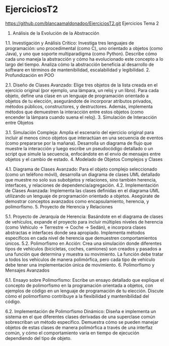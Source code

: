 # EjerciciosT2
https://github.com/blancaamaldonadoo/EjerciciosT2.git
Ejercicios Tema 2

1. Análisis de la Evolución de la Abstracción 

1.1. Investigación y Análisis Crítico: Investiga tres lenguajes de programación: uno procedimental (como C), uno orientado a objetos (como Java), y uno que soporte multiparadigma (como Python). Describe cómo cada uno maneja la abstracción y cómo ha evolucionado este concepto a lo largo del tiempo. Analiza cómo la abstracción beneficia al desarrollo de software en términos de mantenibilidad, escalabilidad y legibilidad.
2. Profundización en POO 

2.1. Diseño de Clases Avanzado: Elige tres objetos de la lista creada en el ejercicio original (por ejemplo, una lámpara, un reloj y un libro). Para cada objeto, define una clase en un lenguaje de programación orientado a objetos de tu elección, asegurándote de incorporar atributos privados, métodos públicos, constructores, y destructores. Además, implementa métodos que demuestren la interacción entre estos objetos (como encender la lámpara cuando suena el reloj).
3. Simulación de Interacción entre Objetos 

3.1. Simulación Compleja: Amplía el escenario del ejercicio original para incluir al menos cinco objetos que interactúan en una secuencia de eventos (como prepararse por la mañana). Desarrolla un diagrama de flujo que muestre la interacción y luego escribe un pseudocódigo detallado o un script que simule la secuencia, enfocándote en el envío de mensajes entre objetos y el cambio de estado.
4. Modelado de Objetos Complejos y Clases 

4.1. Diagrama de Clases Avanzado: Para el objeto complejo seleccionado (como un teléfono móvil), desarrolla un diagrama de clases UML detallado que muestre no solo sus subobjetos y relaciones, sino también herencia, interfaces, y relaciones de dependencia/agregación.
4.2. Implementación de Clases Avanzada: Implementa las clases definidas en el diagrama UML utilizando un lenguaje de programación orientado a objetos. Asegúrate de demostrar conceptos avanzados como encapsulamiento, herencia, y polimorfismo.
5. Proyecto de Herencia y Relaciones 

5.1. Proyecto de Jerarquía de Herencia: Basándote en el diagrama de clases de vehículos, expande el proyecto para incluir múltiples niveles de herencia (como Vehículo -> Terrestre -> Coche -> Sedán), e incorpora clases abstractas e interfaces donde sea apropiado. Implementa métodos específicos en cada nivel de herencia que demuestren comportamientos únicos.
5.2. Polimorfismo en Acción: Crea una simulación donde diferentes tipos de vehículos (bicicletas, coches, camiones) son creados y pasados a una función que determina y muestra su movimiento. La función debe tratar a todos los vehículos de manera polimórfica, pero cada tipo de vehículo debe tener una implementación única de movimiento.
6. Polimorfismo y Mensajes Avanzados 

6.1. Ensayo sobre Polimorfismo: Escribe un ensayo detallado que explique el concepto de polimorfismo en la programación orientada a objetos, con ejemplos de código en un lenguaje de programación de tu elección. Discute cómo el polimorfismo contribuye a la flexibilidad y mantenibilidad del código.

6.2. Implementación de Polimorfismo Dinámico: Diseña e implementa un sistema en el que diferentes clases derivadas de una superclase común sobrescriban un método específico. Demuestra cómo se pueden manejar objetos de estas clases de manera polimórfica a través de una interfaz común, y cómo el comportamiento varía en tiempo de ejecución dependiendo del tipo de objeto.
